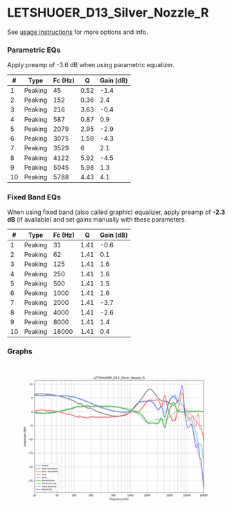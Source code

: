 # LETSHUOER_D13_Silver_Nozzle_R
See [usage instructions](https://github.com/jaakkopasanen/AutoEq#usage) for more options and info.

### Parametric EQs
Apply preamp of -3.6 dB when using parametric equalizer.

|   # | Type    |   Fc (Hz) |    Q |   Gain (dB) |
|-----|---------|-----------|------|-------------|
|   1 | Peaking |        45 | 0.52 |        -1.4 |
|   2 | Peaking |       152 | 0.36 |         2.4 |
|   3 | Peaking |       216 | 3.63 |        -0.4 |
|   4 | Peaking |       587 | 0.87 |         0.9 |
|   5 | Peaking |      2079 | 2.95 |        -2.9 |
|   6 | Peaking |      3075 | 1.59 |        -4.3 |
|   7 | Peaking |      3529 | 6    |         2.1 |
|   8 | Peaking |      4122 | 5.92 |        -4.5 |
|   9 | Peaking |      5045 | 5.98 |         1.3 |
|  10 | Peaking |      5788 | 4.43 |         4.1 |

### Fixed Band EQs
When using fixed band (also called graphic) equalizer, apply preamp of **-2.3 dB** (if available) and set gains manually with these parameters.

|   # | Type    |   Fc (Hz) |    Q |   Gain (dB) |
|-----|---------|-----------|------|-------------|
|   1 | Peaking |        31 | 1.41 |        -0.6 |
|   2 | Peaking |        62 | 1.41 |         0.1 |
|   3 | Peaking |       125 | 1.41 |         1.6 |
|   4 | Peaking |       250 | 1.41 |         1.6 |
|   5 | Peaking |       500 | 1.41 |         1.5 |
|   6 | Peaking |      1000 | 1.41 |         1.6 |
|   7 | Peaking |      2000 | 1.41 |        -3.7 |
|   8 | Peaking |      4000 | 1.41 |        -2.6 |
|   9 | Peaking |      8000 | 1.41 |         1.4 |
|  10 | Peaking |     16000 | 1.41 |         0.4 |

### Graphs
![](./LETSHUOER_D13_Silver_Nozzle_R.png)

